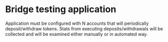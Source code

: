 Bridge testing application
===

Application must be configured with N accounts that will periodically deposit/withdraw tokens.
Stats from executing deposits/withdrawals will be collected and will be examined either manually or
in automated way.